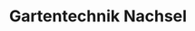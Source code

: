 ---
title: "Gartentechnik Nachsel"
url: /muehlhausen-thueringen/gartentechnik-nachsel/
shop: Garten-Center
---
